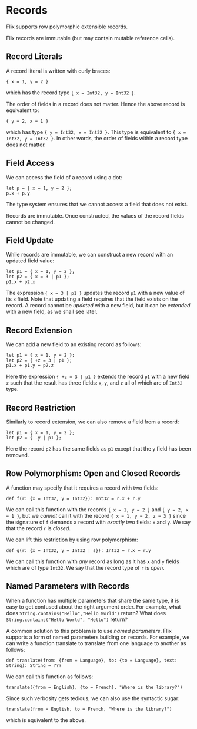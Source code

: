 # Records

Flix supports row polymorphic extensible records.

Flix records are immutable (but may contain mutable reference cells).

## Record Literals

A record literal is written with curly braces:

```flix
{ x = 1, y = 2 }
```

which has the record type
`{ x = Int32, y = Int32 }`.

The order of fields in a record does not matter. Hence the above record is
equivalent to:

```flix
{ y = 2, x = 1 }
```

which has type `{ y = Int32, x = Int32 }`. This type is equivalent to `{ x =
Int32, y = Int32 }`. In other words, the order of fields within a record type
does not matter.

## Field Access

We can access the field of a record using a dot:

```flix
let p = { x = 1, y = 2 };
p.x + p.y
```

The type system ensures that we cannot access a field that does not exist.

Records are immutable. Once constructed, the values of the record fields cannot
be changed. 

## Field Update

While records are immutable, we can construct a new
record with an updated field value:

```flix
let p1 = { x = 1, y = 2 };
let p2 = { x = 3 | p1 };
p1.x + p2.x
```

The expression `{ x = 3 | p1 }` updates the record `p1` with a new value of its
`x` field. Note that updating a field requires that the field exists on the
record. A record cannot be *updated* with a new field, but it can be *extended*
with a new field, as we shall see later.

## Record Extension

We can add a new field to an existing record as follows:

```flix
let p1 = { x = 1, y = 2 };
let p2 = { +z = 3 | p1 };
p1.x + p1.y + p2.z
```

Here the expression `{ +z = 3 | p1 }` extends the record `p1` with a new field
`z` such that the result has three fields: `x`, `y`, and `z` all of which are of
`Int32` type.

## Record Restriction

Similarly to record extension, we can also remove a field from a record:

```flix
let p1 = { x = 1, y = 2 };
let p2 = { -y | p1 };
```

Here the record `p2` has the same fields as `p1` except that the `y` field has
been removed.

## Row Polymorphism: Open and Closed Records

A function may specify that it requires a record with two fields:

```flix
def f(r: {x = Int32, y = Int32}): Int32 = r.x + r.y
```

We can call this function with the records `{ x = 1, y = 2 }` and `{ y = 2, x =
1 }`, but we *cannot* call it with the record `{ x = 1, y = 2, z = 3 }` since
the signature of `f` demands a record with *exactly* two fields: `x` and `y`. We
say that the record `r` is *closed*.

We can lift this restriction by using row polymorphism:

```flix
def g(r: {x = Int32, y = Int32 | s}): Int32 = r.x + r.y
```

We can call this function with *any* record as long as it has `x` and `y` fields
which are of type `Int32`. We say that the record type of `r` is *open*.

## Named Parameters with Records

When a function has multiple parameters that share the same type, it is easy to
get confused about the right argument order. For example, what does
`String.contains("Hello","Hello World")` return? What does
`String.contains("Hello World", "Hello")` return?

A common solution to this problem is to use *named parameters*. Flix supports a
form of named parameters building on records. For example, we can write a
function translate to translate from one language to another as follows:

```flix
def translate(from: {from = Language}, to: {to = Language}, text: String): String = ???
```

We can call this function as follows:

```flix
translate({from = English}, {to = French}, "Where is the library?")
```

Since such verbosity gets tedious, we can also use the syntactic sugar:

```flix
translate(from = English, to = French, "Where is the library?")
```

which is equivalent to the above.
